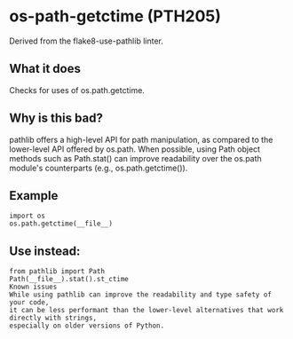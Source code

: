 # os-path-getctime (PTH205)
Derived from the flake8-use-pathlib linter.
## What it does
Checks for uses of os.path.getctime.
## Why is this bad?
pathlib offers a high-level API for path manipulation, as compared to
the lower-level API offered by os.path.
When possible, using Path object methods such as Path.stat() can
improve readability over the os.path module's counterparts (e.g.,
os.path.getctime()).
## Example
```
import os
os.path.getctime(__file__)
```
## Use instead:
```
from pathlib import Path
Path(__file__).stat().st_ctime
Known issues
While using pathlib can improve the readability and type safety of your code,
it can be less performant than the lower-level alternatives that work directly with strings,
especially on older versions of Python.
```